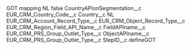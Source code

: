 <?xml version="1.0" encoding="UTF-8"?>
<CustomMetadata xmlns="http://soap.sforce.com/2006/04/metadata" xmlns:xsi="http://www.w3.org/2001/XMLSchema-instance" xmlns:xsd="http://www.w3.org/2001/XMLSchema">
    <label>GOT mapping NL</label>
    <protected>false</protected>
    <values>
        <field>CountryAPIonSegmentation__c</field>
        <value xsi:type="xsd:string">EUR_CRM_Country_Code__c</value>
    </values>
    <values>
        <field>Country__c</field>
        <value xsi:type="xsd:string">NL</value>
    </values>
    <values>
        <field>EUR_CRM_Account_Record_Type__c</field>
        <value xsi:nil="true"/>
    </values>
    <values>
        <field>EUR_CRM_Object_Record_Type__c</field>
        <value xsi:nil="true"/>
    </values>
    <values>
        <field>EUR_CRM_Region_Field_API_Name__c</field>
        <value xsi:nil="true"/>
    </values>
    <values>
        <field>FieldAPIname__c</field>
        <value xsi:type="xsd:string">EUR_CRM_PRS_Group_Outlet_Type__c</value>
    </values>
    <values>
        <field>ObjectAPIname__c</field>
        <value xsi:type="xsd:string">EUR_CRM_PRS_Group_Outlet_Type__c</value>
    </values>
    <values>
        <field>StepID__c</field>
        <value xsi:type="xsd:string">defineGOT</value>
    </values>
</CustomMetadata>
